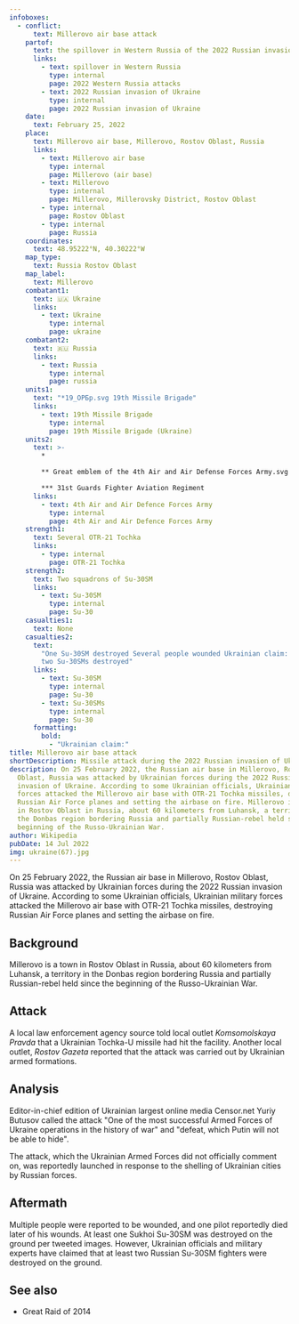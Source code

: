 ```yaml
---
infoboxes:
  - conflict:
      text: Millerovo air base attack
    partof:
      text: the spillover in Western Russia of the 2022 Russian invasion of Ukraine
      links:
        - text: spillover in Western Russia
          type: internal
          page: 2022 Western Russia attacks
        - text: 2022 Russian invasion of Ukraine
          type: internal
          page: 2022 Russian invasion of Ukraine
    date:
      text: February 25, 2022
    place:
      text: Millerovo air base, Millerovo, Rostov Oblast, Russia
      links:
        - text: Millerovo air base
          type: internal
          page: Millerovo (air base)
        - text: Millerovo
          type: internal
          page: Millerovo, Millerovsky District, Rostov Oblast
        - type: internal
          page: Rostov Oblast
        - type: internal
          page: Russia
    coordinates:
      text: 48.95222°N, 40.30222°W
    map_type:
      text: Russia Rostov Oblast
    map_label:
      text: Millerovo
    combatant1:
      text: 🇺🇦 Ukraine
      links:
        - text: Ukraine
          type: internal
          page: ukraine
    combatant2:
      text: 🇷🇺 Russia
      links:
        - text: Russia
          type: internal
          page: russia
    units1:
      text: "*19_ОРБр.svg 19th Missile Brigade"
      links:
        - text: 19th Missile Brigade
          type: internal
          page: 19th Missile Brigade (Ukraine)
    units2:
      text: >-
        *

        ** Great emblem of the 4th Air and Air Defense Forces Army.svg 4th Air and Air Defence Forces Army

        *** 31st Guards Fighter Aviation Regiment
      links:
        - text: 4th Air and Air Defence Forces Army
          type: internal
          page: 4th Air and Air Defence Forces Army
    strength1:
      text: Several OTR-21 Tochka
      links:
        - type: internal
          page: OTR-21 Tochka
    strength2:
      text: Two squadrons of Su-30SM
      links:
        - text: Su-30SM
          type: internal
          page: Su-30
    casualties1:
      text: None
    casualties2:
      text:
        "One Su-30SM destroyed Several people wounded Ukrainian claim: At least
        two Su-30SMs destroyed"
      links:
        - text: Su-30SM
          type: internal
          page: Su-30
        - text: Su-30SMs
          type: internal
          page: Su-30
      formatting:
        bold:
          - "Ukrainian claim:"
title: Millerovo air base attack
shortDescription: Missile attack during the 2022 Russian invasion of Ukraine
description: On 25 February 2022, the Russian air base in Millerovo, Rostov
  Oblast, Russia was attacked by Ukrainian forces during the 2022 Russian
  invasion of Ukraine. According to some Ukrainian officials, Ukrainian military
  forces attacked the Millerovo air base with OTR-21 Tochka missiles, destroying
  Russian Air Force planes and setting the airbase on fire. Millerovo is a town
  in Rostov Oblast in Russia, about 60 kilometers from Luhansk, a territory in
  the Donbas region bordering Russia and partially Russian-rebel held since the
  beginning of the Russo-Ukrainian War.
author: Wikipedia
pubDate: 14 Jul 2022
img: ukraine(67).jpg
---
```


On 25 February 2022, the Russian air base in Millerovo, Rostov Oblast, Russia was attacked by Ukrainian forces during the 2022 Russian invasion of Ukraine. According to some Ukrainian officials, Ukrainian military forces attacked the Millerovo air base with OTR-21 Tochka missiles, destroying Russian Air Force planes and setting the airbase on fire.

## Background

Millerovo is a town in Rostov Oblast in Russia, about 60 kilometers from Luhansk, a territory in the Donbas region bordering Russia and partially Russian-rebel held since the beginning of the Russo-Ukrainian War.

## Attack

A local law enforcement agency source told local outlet _Komsomolskaya Pravda_ that a Ukrainian Tochka-U missile had hit the facility. Another local outlet, _Rostov Gazeta_ reported that the attack was carried out by Ukrainian armed formations.

## Analysis

Editor-in-chief edition of Ukrainian largest online media Censor.net Yuriy Butusov called the attack "One of the most successful Armed Forces of Ukraine operations in the history of war" and "defeat, which Putin will not be able to hide".

The attack, which the Ukrainian Armed Forces did not officially comment on, was reportedly launched in response to the shelling of Ukrainian cities by Russian forces.

## Aftermath

Multiple people were reported to be wounded, and one pilot reportedly died later of his wounds. At least one Sukhoi Su-30SM was destroyed on the ground per tweeted images. However, Ukrainian officials and military experts have claimed that at least two Russian Su-30SM fighters were destroyed on the ground.

## See also

- Great Raid of 2014



